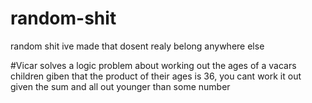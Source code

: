 # random-shit

random shit ive made that dosent realy belong anywhere else

#Vicar
solves a logic problem about working out the ages of a vacars children giben that the product of their ages is 36, you cant work it out given the sum and all out younger than some number
